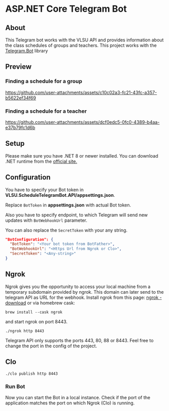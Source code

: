 # ASP.NET Core Telegram Bot 

## About 

This Telegram bot works with the VLSU API and provides information about the class schedules of groups and teachers.
This project works with the [Telegram.Bot](https://github.com/TelegramBots/Telegram.Bot) library

## Preview
### Finding a schedule for a group

https://github.com/user-attachments/assets/c10c02a3-fc21-43fc-a357-b5622ef34f69

### Finding a schedule for a teacher

https://github.com/user-attachments/assets/dcf0edc5-0fc0-4389-b4aa-e37b79fc1d6b

## Setup

Please make sure you have .NET 8 or newer installed. You can download .NET runtime from the [official site.](https://dotnet.microsoft.com/download)

## Configuration

You have to specify your Bot token in **VLSU.ScheduleTelegramBot.API/appsettings.json**. 

Replace `BotToken` in **appsettings.json** with actual Bot token. 

Also you have to specify endpoint, to which Telegram will send new updates with `BotWebhookUrl` parameter.

You can also replace the `SecretToken` with your any string.

```json
"BotConfiguration": {
  "BotToken": "<Your bot token from BotFather>",
  "BotWebhookUrl": "<Https Url from Ngrok or Clo>",
  "SecretToken": "<Any-string>"
}
```

## Ngrok

Ngrok gives you the opportunity to access your local machine from a temporary subdomain provided by ngrok. This domain can later send to the telegram API as URL for the webhook.
Install ngrok from this page: [ngrok - download](https://ngrok.com/download) or via homebrew cask:

```shell
brew install --cask ngrok
```

and start ngrok on port 8443.

```shell
./ngrok http 8443 
```

Telegram API only supports the ports 443, 80, 88 or 8443. Feel free to change the port in the config of the project.

## Clo

```shell
./clo publish http 8443
```

### Run Bot

Now you can start the Bot in a local instance. Check if the port of the application matches the port on which Ngrok (Clo) is running.

